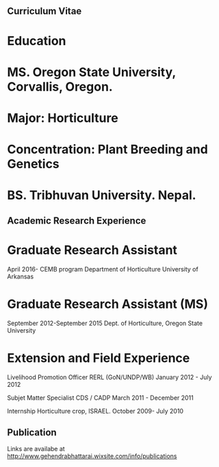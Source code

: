## Curriculum Vitae
# Education
# MS. Oregon State University, Corvallis, Oregon.
# Major: Horticulture 
# Concentration: Plant Breeding and Genetics
# BS. Tribhuvan University. Nepal.
## Academic Research Experience

# Graduate Research Assistant
April 2016-
CEMB program
Department of Horticulture
University of Arkansas

# Graduate Research Assistant (MS)
September 2012-September 2015
Dept. of Horticulture, Oregon State University

# Extension and Field Experience
Livelihood Promotion Officer
RERL (GoN/UNDP/WB)
January 2012 - July 2012

Subjet Matter Specialist
CDS / CADP
March 2011 - December 2011

Internship
Horticulture crop, ISRAEL.
October 2009- July 2010

## Publication
Links are availabe at http://www.gehendrabhattarai.wixsite.com/info/publications

